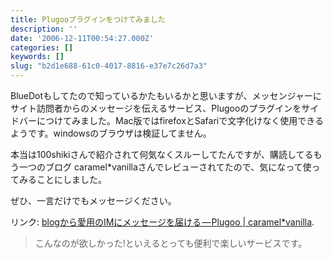 ```yaml
---
title: Plugooプラグインをつけてみました
description: ''
date: '2006-12-11T00:54:27.000Z'
categories: []
keywords: []
slug: "b2d1e688-61c0-4017-8816-e37e7c26d7a3"
---
```

BlueDotもしてたので知っているかたもいるかと思いますが、メッセンジャーにサイト訪問者からのメッセージを伝えるサービス、Plugooのプラグインをサイドバーにつけてみました。Mac版ではfirefoxとSafariで文字化けなく使用できるようです。windowsのブラウザは検証してません。

本当は100shikiさんで紹介されて何気なくスルーしてたんですが、購読してるもう一つのブログ caramel\*vanillaさんでレビューされてたので、気になって使ってみることにしました。

ぜひ、一言だけでもメッセージください。

リンク: [blogから愛用のIMにメッセージを届ける — Plugoo | caramel\*vanilla](http://caramel-tea.com/2006/12/plugoo/ "blogから愛用のIMにメッセージを届ける - Plugoo | caramel*vanilla").

> こんなのが欲しかった!といえるとっても便利で楽しいサービスです。
